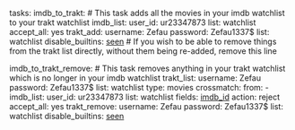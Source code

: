 tasks:
  imdb_to_trakt:  # This task adds all the movies in your imdb watchlist to your trakt watchlist
    imdb_list:
      user_id: ur23347873
      list: watchlist
    accept_all: yes
    trakt_add:
      username: Zefau
      password: Zefau1337$
      list: watchlist
    disable_builtins: [seen](/seen)  # If you wish to be able to remove things from the trakt list directly, without them being re-added, remove this line

  imdb_to_trakt_remove:  # This task removes anything in your trakt watchlist which is no longer in your imdb watchlist
    trakt_list:
      username: Zefau
      password: Zefau1337$
      list: watchlist
      type: movies
    crossmatch:
      from:
        - imdb_list:
            user_id: ur23347873
            list: watchlist
      fields: [imdb_id](/imdb_id)
      action: reject
    accept_all: yes
    trakt_remove:
      username: Zefau
      password: Zefau1337$
      list: watchlist
    disable_builtins: [seen](/seen)
